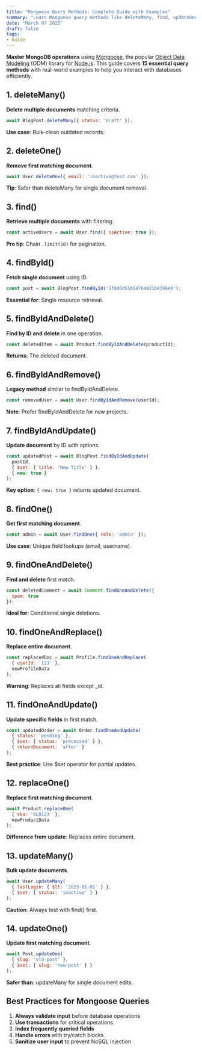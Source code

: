 ```yaml
---
title: "Mongoose Query Methods: Complete Guide with Examples"
summary: "Learn Mongoose query methods like deleteMany, find, updateOne, and more. Practical examples for MongoDB operations. Boost your Node.js skills today."
date: "March 07 2025"
draft: false
tags:
- Guide
---
```


**Master MongoDB operations** using [Mongoose](https://mongoosejs.com/docs/guide.html), the popular [Object Data Modeling](https://mongoosejs.com/docs/schematypes.html) (ODM) library for [Node.js](https://nodejs.org/docs/latest/api/). This guide covers **15 essential query methods** with real-world examples to help you interact with databases efficiently.

## 1. deleteMany()
**Delete multiple documents** matching criteria.
```javascript
await BlogPost.deleteMany({ status: 'draft' });
```
**Use case**: Bulk-clean outdated records.

## 2. deleteOne()
**Remove first matching document**.
```javascript
await User.deleteOne({ email: 'inactive@test.com' });
```
**Tip**: Safer than deleteMany for single document removal.

## 3. find()
**Retrieve multiple documents** with filtering.
```javascript
const activeUsers = await User.find({ isActive: true });
```
**Pro tip**: Chain `.limit(10)` for pagination.

## 4. findById()
**Fetch single document** using ID.
```javascript
const post = await BlogPost.findById('5f8d0d55b54764421b4396e8');
```
**Essential for**: Single resource retrieval.

## 5. findByIdAndDelete()
**Find by ID and delete** in one operation.
```javascript
const deletedItem = await Product.findByIdAndDelete(productId);
```
**Returns**: The deleted document.

## 6. findByIdAndRemove()
**Legacy method** similar to findByIdAndDelete.
```javascript
const removedUser = await User.findByIdAndRemove(userId);
```
**Note**: Prefer findByIdAndDelete for new projects.

## 7. findByIdAndUpdate()
**Update document** by ID with options.
```javascript
const updatedPost = await BlogPost.findByIdAndUpdate(
  postId,
  { $set: { title: 'New Title' } },
  { new: true }
);
```
**Key option**: `{ new: true }` returns updated document.

## 8. findOne()
**Get first matching document**.
```javascript
const admin = await User.findOne({ role: 'admin' });
```
**Use case**: Unique field lookups (email, username).

## 9. findOneAndDelete()
**Find and delete** first match.
```javascript
const deletedComment = await Comment.findOneAndDelete({
  spam: true
});
```
**Ideal for**: Conditional single deletions.

## 10. findOneAndReplace()
**Replace entire document**.
```javascript
const replacedDoc = await Profile.findOneAndReplace(
  { userId: '123' },
  newProfileData
);
```
**Warning**: Replaces all fields except _id.

## 11. findOneAndUpdate()
**Update specific fields** in first match.
```javascript
const updatedOrder = await Order.findOneAndUpdate(
  { status: 'pending' },
  { $set: { status: 'processed' } },
  { returnDocument: 'after' }
);
```
**Best practice**: Use $set operator for partial updates.

## 12. replaceOne()
**Replace first matching document**.
```javascript
await Product.replaceOne(
  { sku: 'OLD123' },
  newProductData
);
```
**Difference from update**: Replaces entire document.

## 13. updateMany()
**Bulk update documents**.
```javascript
await User.updateMany(
  { lastLogin: { $lt: '2023-01-01' } },
  { $set: { status: 'inactive' } }
);
```
**Caution**: Always test with find() first.

## 14. updateOne()
**Update first matching document**.
```javascript
await Post.updateOne(
  { slug: 'old-post' },
  { $set: { slug: 'new-post' } }
);
```
**Safer than**: updateMany for single document edits.

## Best Practices for Mongoose Queries
1. **Always validate input** before database operations
2. **Use transactions** for critical operations
3. **Index frequently queried fields**
4. **Handle errors** with try/catch blocks
5. **Sanitize user input** to prevent NoSQL injection
